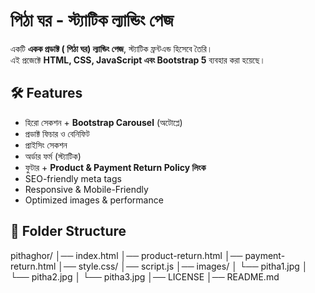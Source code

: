 # পিঠা ঘর - স্ট্যাটিক ল্যান্ডিং পেজ

একটি **একক প্রডাক্ট ( পিঠা ঘর) ল্যান্ডিং পেজ**, স্ট্যাটিক ফ্রন্টএন্ড হিসেবে তৈরি।  
এই প্রজেক্টে **HTML, CSS, JavaScript এবং Bootstrap 5** ব্যবহার করা হয়েছে।  

## 🛠 Features

- হিরো সেকশন + **Bootstrap Carousel** (অটোপ্লে)
- প্রডাক্ট ফিচার ও বেনিফিট
- প্রাইসিং সেকশন
- অর্ডার ফর্ম (স্ট্যাটিক)
- ফুটার + **Product & Payment Return Policy লিংক**
- SEO-friendly meta tags
- Responsive & Mobile-Friendly
- Optimized images & performance

## 📂 Folder Structure

pithaghor/
│── index.html
│── product-return.html
│── payment-return.html
│── style.css/
│── script.js
│── images/
│ └── pitha1.jpg
│ └── pitha2.jpg
│ └── pitha3.jpg
│── LICENSE
│── README.md

